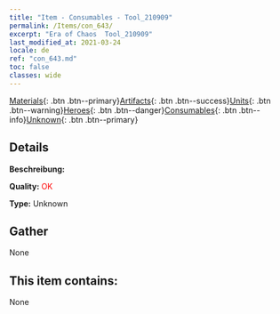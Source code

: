 ```yaml
---
title: "Item - Consumables - Tool_210909"
permalink: /Items/con_643/
excerpt: "Era of Chaos  Tool_210909"
last_modified_at: 2021-03-24
locale: de
ref: "con_643.md"
toc: false
classes: wide
---
```

 [Materials](/de/Items/){: .btn .btn--primary}[Artifacts](/de/Items/Artifacts/){: .btn .btn--success}[Units](/de/Items/Units/){: .btn .btn--warning}[Heroes](/de/Items/Heroes/){: .btn .btn--danger}[Consumables](/de/Items/Consumables/){: .btn .btn--info}[Unknown](/de/Items/Unknown/){: .btn .btn--primary}

## Details
 **Beschreibung:** 

 **Quality:** <span style="color: #FF0000">OK</span>

 **Type:** Unknown

## Gather

  None

## This item contains:

  None


